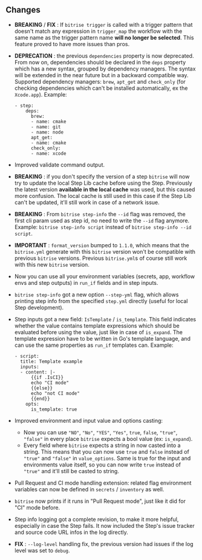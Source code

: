 ## Changes

* __BREAKING__ / __FIX__ : If `bitrise trigger` is called with a trigger pattern that doesn't match any expression in `trigger_map` the workflow with the same name as the trigger pattern name **will no longer be selected**. This feature proved to have more issues than pros.
* __DEPRECATION__ : the previous `dependencies` property is now deprecated. From now on, dependencies should be declared in the `deps` property which has a new syntax, grouped by dependency managers. The syntax will be extended in the near future but in a backward compatible way.
  Supported dependency managers: `brew`, `apt_get` and `check_only` (for checking dependencies which can't be installed automatically, ex the `Xcode.app`).
  Example:

  ```
  - step:
      deps:
        brew:
        - name: cmake
        - name: git
        - name: node
        apt_get:
        - name: cmake
        check_only:
        - name: xcode
  ```
* Improved validate command output.
* __BREAKING__ : if you don't specify the version of a step `bitrise` will now try to update the local Step Lib cache before using the Step. Previously the latest version **available in the local cache** was used, but this caused more confusion. The local cache is still used in this case if the Step Lib can't be updated, it'll still work in case of a network issue.
* __BREAKING__ : From `bitrise step-info` the `--id` flag was removed, the first cli param used as step id, no need to write the `--id` flag anymore. Example: `bitrise step-info script` instead of `bitrise step-info --id script`.
* __IMPORTANT__ : `format_version` bumped to `1.1.0`, which means that the `bitrise.yml` generate with this `bitrise` version won't be compatible with previous `bitrise` versions. Previous `bitrise.yml`s of course still work with this new `bitrise` version.
* Now you can use all your environment variables (secrets, app, workflow envs and step outputs) in `run_if` fields and in step inputs.
* `bitrise step-info` got a new option `--step-yml` flag, which allows printing step info from the specified `step.yml` directly (useful for local Step development).
* Step inputs got a new field: `IsTemplate` / `is_template`. This field indicates whether the value contains template expressions which should be evaluated before using the value, just like in case of `is_expand`. The template expression have to be written in Go's template language, and can use the same properties as `run_if` templates can. Example:

  ```
  - script:
    title: Template example
    inputs:
    - content: |-
        {{if .IsCI}}
        echo "CI mode"
        {{else}}
        echo "not CI mode"
        {{end}}
      opts:
        is_template: true
  ```
* Improved environment and input value and options casting:
    * Now you can use `"NO"`, `"No"`, `"YES"`, `"Yes"`, `true`, `false`, `"true"`, `"false"` in every place `bitrise` expects a bool value (ex: `is_expand`).
    * Every field where `bitrise` expects a string in now casted into a string. This means that you can now use `true` and `false` instead of `"true"` and `"false"` in `value_options`. Same is true for the input and environments value itself, so you can now write `true` instead of `"true"` and it'll still be casted to string.
* Pull Request and CI mode handling extension: related flag environment variables can now be defined in `secrets` / `inventory` as well.
* `bitrise` now prints if it runs in "Pull Request mode", just like it did for "CI" mode before.
* Step info logging got a complete revision, to make it more helpful, especially in case the Step fails. It now included the Step's issue tracker and source code URL infos in the log directly.
* __FIX__ : `--log-level` handling fix, the previous version had issues if the log level was set to `debug`.
